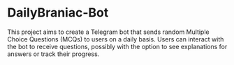 # DailyBraniac-Bot
This project aims to create a Telegram bot that sends random Multiple Choice Questions (MCQs) to users on a daily basis. Users can interact with the bot to receive questions, possibly with the option to see explanations for answers or track their progress. 
